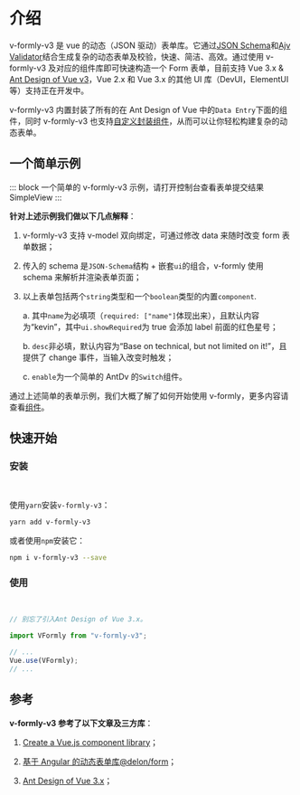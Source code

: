 # 介绍

v-formly-v3 是 vue 的动态（JSON 驱动）表单库。它通过[JSON Schema](https://json-schema.org/)和[Ajv Validator](https://ajv.js.org/)结合生成复杂的动态表单及校验，快速、简洁、高效。通过使用 v-formly-v3 及对应的组件库即可快速构造一个 Form 表单，目前支持 Vue 3.x & [Ant Design of Vue v3](https://www.antdv.com/components/overview-cn)，Vue 2.x 和 Vue 3.x 的其他 UI 库（DevUI，ElementUI 等）支持正在开发中。

v-formly-v3 内置封装了所有的在 Ant Design of Vue 中的`Data Entry`下面的组件，同时 v-formly-v3 也支持[自定义封装组件](/zh/components/custom-components.md)，从而可以让你轻松构建复杂的动态表单。

## 一个简单示例

::: block 一个简单的 v-formly-v3 示例，请打开控制台查看表单提交结果
SimpleView
:::

**针对上述示例我们做以下几点解释**：

1. v-formly-v3 支持 v-model 双向绑定，可通过修改 data 来随时改变 form 表单数据；

2. 传入的 schema 是`JSON-Schema`结构 + 嵌套`ui`的组合，v-formly 使用 schema 来解析并渲染表单页面；

3. 以上表单包括两个`string`类型和一个`boolean`类型的内置`component`.

   a. 其中`name`为必填项（`required: ["name"]`体现出来），且默认内容为“kevin”，其中`ui.showRequired`为 true 会添加 label 前面的红色星号；

   b. `desc`非必填，默认内容为“Base on technical, but not limited on it!”，且提供了 change 事件，当输入改变时触发；

   c. `enable`为一个简单的 AntDv 的`Switch`组件。

通过上述简单的表单示例，我们大概了解了如何开始使用 v-formly，更多内容请查看[组件](/zh/components/)。

## 快速开始

### 安装

<br />

使用`yarn`安装`v-formly-v3`：

```sh
yarn add v-formly-v3
```

或者使用`npm`安装它：

```sh
npm i v-formly-v3 --save
```

### 使用

<br />

```js
// 别忘了引入Ant Design of Vue 3.x。

import VFormly from "v-formly-v3";

// ...
Vue.use(VFormly);
// ...
```

## 参考

**v-formly-v3 参考了以下文章及三方库**：

1. [Create a Vue.js component library](https://itnext.io/create-a-vue-js-component-library-as-a-module-part-1-a1116e632751)；

2. [基于 Angular 的动态表单库@delon/form](https://ng-alain.com/form/getting-started/zh)；

3. [Ant Design of Vue 3.x](https://www.antdv.com/components/overview-cn)；
